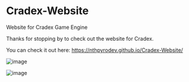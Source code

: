 # Cradex-Website
Website for Cradex Game Engine

Thanks for stopping by to check out the website for Cradex.

You can check it out here: https://nthpyrodev.github.io/Cradex-Website/

![image](https://github.com/nthpyrodev/Cradex-Website/assets/112079617/9728425e-e52f-48ee-a0d1-ea4fac9ae544)

![image](https://github.com/nthpyrodev/Cradex-Website/assets/112079617/a14c6fdd-9e54-4716-8003-c46bd234e2b0)
